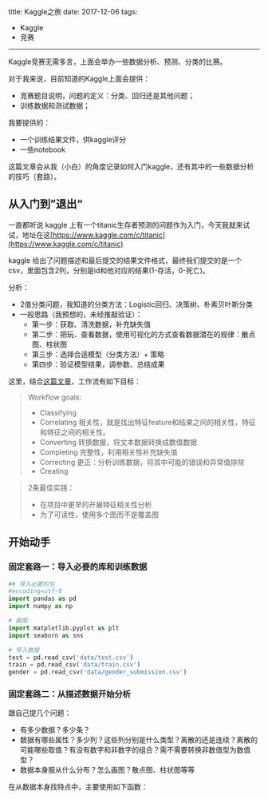 title: Kaggle之旅
date: 2017-12-06
tags:
- Kaggle
- 竞赛
----


Kaggle竞赛无需多言，上面会举办一些数据分析、预测、分类的比赛。

对于我来说，目前知道的Kaggle上面会提供：
- 竞赛题目说明，问题的定义：分类、回归还是其他问题；
- 训练数据和测试数据；

我要提供的：
- 一个训练结果文件，供kaggle评分
- 一些notebook

这篇文章会从我（小白）的角度记录如何入门kaggle，还有其中的一些数据分析的技巧（套路）。

## 从入门到”退出“

一直都听说 kaggle 上有一个titanic生存者预测的问题作为入门，今天我就来试试，地址在这[https://www.kaggle.com/c/titanic](https://www.kaggle.com/c/titanic)

kaggle 给出了问题描述和最后提交的结果文件格式，最终我们提交的是一个csv，里面包含2列，分别是id和他对应的结果(1-存活，0-死亡)。

分析：

- 2值分类问题，我知道的分类方法：Logistic回归、决策树、朴素贝叶斯分类
- 一般思路（我预想的，未经推敲验证）：
    - 第一步：获取、清洗数据，补充缺失值
    - 第二步：把玩、查看数据，使用可视化的方式查看数据潜在的规律：散点图、柱状图
    - 第三步：选择合适模型（分类方法）+ 策略
    - 第四步：验证模型结果，调参数、总结成果

这里，结合[这篇文章](https://www.kaggle.com/lxyangfan/titanic-data-science-solutions/)，工作流有如下目标：

> Workflow goals:
>- Classifying
>- Correlating 相关性，就是找出特征feature和结果之间的相关性，特征和特征之间的相关性。
>- Converting 转换数据，将文本数据转换成数值数据
>- Completing 完整性，利用相关性补充缺失值
>- Correcting 更正：分析训练数据，将其中可能的错误和异常值排除
>- Creating

> 2条最佳实践：
>- 在项目中更早的开展特征相关性分析
>- 为了可读性，使用多个图而不是覆盖图


## 开始动手

### 固定套路一：导入必要的库和训练数据

```python
## 导入必要的包
#encoding=utf-8
import pandas as pd
import numpy as np

# 画图
import matplotlib.pyplot as plt
import seaborn as sns

# 导入数据
test = pd.read_csv('data/test.csv')
train = pd.read_csv('data/train.csv')
gender = pd.read_csv('data/gender_submission.csv')

```

### 固定套路二：从描述数据开始分析

跟自己提几个问题：
- 有多少数据？多少条？
- 数据有哪些属性？多少列？这些列分别是什么类型？离散的还是连续？离散的可能哪些取值？有没有数字和非数字的组合？需不需要转换非数值型为数值型？
- 数据本身服从什么分布？怎么画图？散点图、柱状图等等

在从数据本身找特点中，主要使用如下函数：

